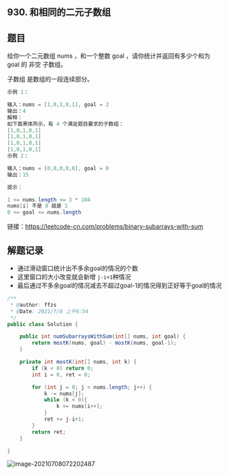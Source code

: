## 930. 和相同的二元子数组

## 题目

给你一个二元数组 nums ，和一个整数 goal ，请你统计并返回有多少个和为 goal 的 非空 子数组。

子数组 是数组的一段连续部分。

```java
示例 1：

输入：nums = [1,0,1,0,1], goal = 2
输出：4
解释：
如下面黑体所示，有 4 个满足题目要求的子数组：
[1,0,1,0,1]
[1,0,1,0,1]
[1,0,1,0,1]
[1,0,1,0,1]
示例 2：

输入：nums = [0,0,0,0,0], goal = 0
输出：15
```

```java
提示：

1 <= nums.length <= 3 * 104
nums[i] 不是 0 就是 1
0 <= goal <= nums.length
```


链接：https://leetcode-cn.com/problems/binary-subarrays-with-sum

## 解题记录

+ 通过滑动窗口统计出不多余goal的情况的个数
+ 这里窗口的大小改变就会新增 `j-i+1`种情况
+ 最后通过不多余goal的情况减去不超过goal-1的情况得到正好等于goal的情况

```java
/**
 * @author: ffzs
 * @Date: 2021/7/8 上午6:54
 */
public class Solution {

    public int numSubarraysWithSum(int[] nums, int goal) {
        return mostK(nums, goal) - mostK(nums, goal-1);
    }

    private int mostK(int[] nums, int k) {
        if (k < 0) return 0;
        int i = 0, ret = 0;

        for (int j = 0; j < nums.length; j++) {
            k -= nums[j];
            while (k < 0){
                k += nums[i++];
            }
            ret += j-i+1;
        }
        return ret;
    }

}
```

![image-20210708072202487](https://gitee.com/ffzs/picture_go/raw/master/img/image-20210708072202487.png)